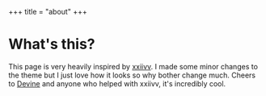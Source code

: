 +++
title = "about"
+++

# What's this?

This page is very heavily inspired by [xxiivv](wiki.xxiivv.com). I made some
minor changes to the theme but I just love how it looks so why bother change
much. Cheers to [Devine](https://wiki.xxiivv.com/site/devine_lu_linvega.html)
and anyone who helped with xxiivv, it's incredibly cool.
